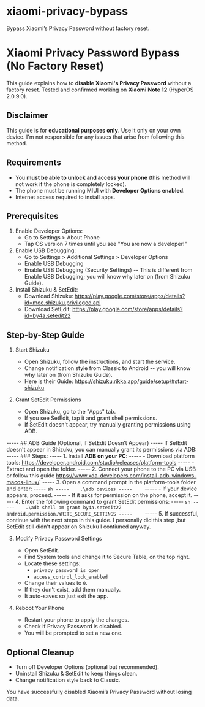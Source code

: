 # xiaomi-privacy-bypass
Bypass Xiaomi’s Privacy Password without factory reset.

# Xiaomi Privacy Password Bypass (No Factory Reset)

This guide explains how to **disable Xiaomi's Privacy Password** without a factory reset. Tested and confirmed working on **Xiaomi Note 12** (HyperOS 2.0.9.0). 

## Disclaimer
This guide is for **educational purposes only**. Use it only on your own device. I'm not responsible for any issues that arise from following this method.

## Requirements
- You **must be able to unlock and access your phone** (this method will not work if the phone is completely locked).  
- The phone must be running MIUI with **Developer Options enabled**.
- Internet access required to install apps.  

## Prerequisites
1. Enable Developer Options:
   - Go to Settings > About Phone
   - Tap OS version 7 times until you see "You are now a developer!"
2. Enable USB Debugging:
   - Go to Settings > Additional Settings > Developer Options
   - Enable USB Debugging
   - Enable USB Debugging (Security Settings) -- This is different from Enable USB Debugging; you will know why later on (from Shizuku Guide).
3. Install Shizuku & SetEdit:
   - Download Shizuku: https://play.google.com/store/apps/details?id=moe.shizuku.privileged.api
   - Download SetEdit: https://play.google.com/store/apps/details?id=by4a.setedit22

## Step-by-Step Guide
1. Start Shizuku
   - Open Shizuku, follow the instructions, and start the service.
   - Change notification style from Classic to Android -- you will know why later on (from Shizuku Guide).
   - Here is their Guide: https://shizuku.rikka.app/guide/setup/#start-shizuku

2. Grant SetEdit Permissions
   - Open Shizuku, go to the "Apps" tab.
   - If you see SetEdit, tap it and grant shell permissions.
   - If SetEdit doesn't appear, try manually granting permissions using ADB.

----- ## ADB Guide (Optional, if SetEdit Doesn’t Appear)
----- If SetEdit doesn't appear in Shizuku, you can manually grant its permissions via ADB:
----- ### Steps:
----- 1. Install **ADB on your PC**:
-----    - Download platform tools: https://developer.android.com/studio/releases/platform-tools
-----    - Extract and open the folder.
----- 2. Connect your phone to the PC via USB or follow this guide https://www.xda-developers.com/install-adb-windows-macos-linux/.
----- 3. Open a command prompt in the platform-tools folder and enter:
-----    ```sh
-----    .\adb devices
-----    ```
-----    - If your device appears, proceed.
-----    - If it asks for permission on the phone, accept it.
----- 4. Enter the following command to grant SetEdit permissions:
-----    ```sh
-----    .\adb shell pm grant by4a.setedit22 android.permission.WRITE_SECURE_SETTINGS
-----    ```
----- 5. If successful, continue with the next steps in this guide. I personally did this step ,but SetEdit still didn't appear on Shizuku I contiuned anyway.

3. Modify Privacy Password Settings
   - Open SetEdit.
   - Find System tools and change it to Secure Table, on the top right.
   - Locate these settings:
     - `privacy_password_is_open`
     - `access_control_lock_enabled`
   - Change their values to `0`.
   - If they don't exist, add them manually.
   - It auto-saves so just exit the app.

4. Reboot Your Phone
   - Restart your phone to apply the changes.
   - Check if Privacy Password is disabled.
   - You will be prompted to set a new one.

## Optional Cleanup
- Turn off Developer Options (optional but recommended).
- Uninstall Shizuku & SetEdit to keep things clean.
- Change notification style back to Classic.

You have successfully disabled Xiaomi’s Privacy Password without losing data.
